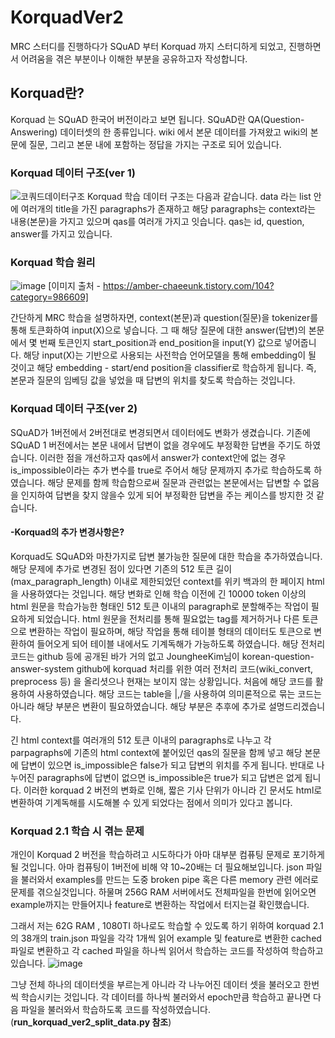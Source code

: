 # **KorquadVer2**
MRC 스터디를 진행하다가 SQuAD 부터 Korquad 까지 스터디하게 되었고, 진행하면서 어려움을 겪은 부분이나 이해한 부분을 공유하고자 작성합니다.

## Korquad란?
Korquad 는 SQuAD 한국어 버전이라고 보면 됩니다.
SQuAD란 QA(Question-Answering) 데이터셋의 한 종류입니다.
wiki 에서 본문 데이터를 가져왔고 wiki의 본문에 질문, 그리고 본문 내에 포함하는 정답을 가지는 구조로 되어 있습니다. 
### **Korquad 데이터 구조(ver 1)**
![코쿼드데이터구조](https://user-images.githubusercontent.com/45644085/144961669-625e5302-4609-40ef-8e1e-071b90eaca10.JPG)
Korquad 학습 데이터 구조는 다음과 같습니다.
data 라는 list 안에 여러개의 title을 가진 paragraphs가 존재하고 해당 paragraphs는 context라는 내용(본문)을 가지고 있으며 qas를 여러개 가지고 잇습니다. qas는 id, question, answer를 가지고 있습니다.  

### **Korquad 학습 원리**
![image](https://user-images.githubusercontent.com/45644085/145139561-52c97934-9ea0-4b83-94c0-6e01c7073c41.png)
[이미지 출처 - https://amber-chaeeunk.tistory.com/104?category=986609]

간단하게 MRC 학습을 설명하자면, context(본문)과 question(질문)을 tokenizer를 통해 토큰화하여 input(X)으로 넣습니다. 그 때 해당 질문에 대한 answer(답변)의 본문에서 몇 번째 토큰인지 start_position과 end_position을 input(Y) 값으로 넣어줍니다. 해당 input(X)는 기반으로 사용되는 사전학습 언어모델을 통해 embedding이 될 것이고 해당 embedding - start/end position을 classifier로 학습하게 됩니다. 즉, 본문과 질문의 임베딩 값을 넣었을 때 답변의 위치를 찾도록 학습하는 것입니다.

### Korquad 데이터 구조(ver 2)
SQuAD가 1버전에서 2버전대로 변경되면서 데이터에도 변화가 생겼습니다.
기존에 SQuAD 1 버전에서는 본문 내에서 답변이 없을 경우에도 부정확한 답변을 주기도 하였습니다. 
이러한 점을 개선하고자 qas에서 answer가 context안에 없는 경우 is_impossible이라는 추가 변수를 true로 주어서 해당 문제까지 추가로 학습하도록 하였습니다.
해당 문제를 함께 학습함으로써 질문과 관련없는 본문에서는 답변할 수 없음을 인지하여 답변을 찾지 않을수 있게 되어 부정확한 답변을 주는 케이스를 방지한 것 같습니다.

#### **-Korquad의 추가 변경사항은?**
Korquad도 SQuAD와 마찬가지로 답변 불가능한 질문에 대한 학습을 추가하였습니다. 
해당 문제에 추가로 변경된 점이 있다면 기존의 512 토큰 길이(max_paragraph_length) 이내로 제한되었던 context를 위키 백과의 한 페이지 html을 사용하였다는 것입니다.
해당 변화로 인해 학습 이전에 긴 10000 token 이상의 html 원문을 학습가능한 형태인 512 토큰 이내의 paragraph로 분할해주는 작업이 필요하게 되었습니다. 
html 원문을 전처리를 통해 필요없는 tag를 제거하거나 다른 토큰으로 변환하는 작업이 필요하며, 해당 작업을 통해 테이블 형태의 데이터도 토큰으로 변환하여 들어오게 되어 
테이블 내에서도 기계독해가 가능하도록 하였습니다. 해당 전처리 코드는 github 등에 공개된 바가 거의 없고 JoungheeKim님이 korean-question-answer-system github에 korquad 처리를 위한 여러 전처리 코드(wiki_convert, preprocess 등) 을 올리셧으나 현재는 보이지 않는 상황입니다. 처음에 해당 코드를 활용하여 사용하였습니다. 해당 코드는 table을 |,/을 사용하여 의미론적으로 묶는 코드는 아니라 해당 부분은 변환이 필요하였습니다. 해당 부분은 추후에 추가로 설명드리겠습니다.

긴 html context를 여러개의 512 토큰 이내의 paragraphs로 나누고 각 parpagraphs에 기존의 html context에 붙어있던 qas의 질문을 함께 넣고 해당 본문에 답변이 있으면 is_impossible은 false가 되고 답변의 위치를 주게 됩니다. 반대로 나누어진 paragraphs에 답변이 없으면 is_impossible은 true가 되고 답변은 없게 됩니다.
이러한 korquad 2 버전의 변화로 인해, 짧은 기사 단위가 아니라 긴 문서도 html로 변환하여 기계독해를 시도해볼 수 있게 되었다는 점에서 의미가 있다고 봅니다.

### Korquad 2.1 학습 시 겪는 문제
개인이 Korquad 2 버전을 학습하려고 시도하다가 아마 대부분 컴퓨팅 문제로 포기하게 될 것입니다. 
아마 컴퓨팅이 1버전에 비해 약 10~20배는 더 필요해보입니다. json 파일을 불러와서 examples를 만드는 도중 broken pipe 혹은 다른 memory 관련 에러로 문제를 겪으실것입니다.
하물며 256G RAM 서버에서도 전체파일을 한번에 읽어오면 example까지는 만들어지나 feature로 변환하는 작업에서 터지는걸 확인했습니다.

그래서 저는 62G RAM , 1080TI 하나로도 학습할 수 있도록 하기 위하여 korquad 2.1 의 38개의 train.json 파일을 각각 1개씩 읽어 example 및 feature로 변환한 cached 파일로 변환하고 
각 cached 파일을 하나씩 읽어서 학습하는 코드를 작성하여 학습하고 있습니다.
![image](https://user-images.githubusercontent.com/45644085/145154030-df33d0c7-782c-43fe-9319-9d9cd98f2aa4.png)

그냥 전체 하나의 데이터셋을 부르는게 아니라 각 나누어진 데이터 셋을 불러오고 한번씩 학습시키는 것입니다. 각 데이터를 하나씩 불러와서 epoch만큼 학습하고 끝나면 다음 파일을 불러와서 학습하도록 코드를 작성하였습니다.(**run_korquad_ver2_split_data.py 참조**)

